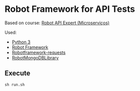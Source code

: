 # Robot Framework for API Tests

Based on course: [Robot API Expert (Microserviços)](https://app.weareqacademy.com/)

Used: 
- [Python 3](https://www.python.org/downloads/)
- [Robot Framework](https://robotframework.org/)
- [Robotframework-requests](https://github.com/MarketSquare/robotframework-requests#readme)
- [RobotMongoDBLibrary](https://github.com/tarathep/robot-mongodb-library)

## Execute
`sh run.sh`
